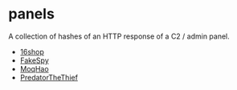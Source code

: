 # panels

A collection of hashes of an HTTP response of a C2 / admin panel.

- [16shop](./16shop)
- [FakeSpy](./fakespy)
- [MoqHao](./moqhao)
- [PredatorTheThief](./predatorthethief)
